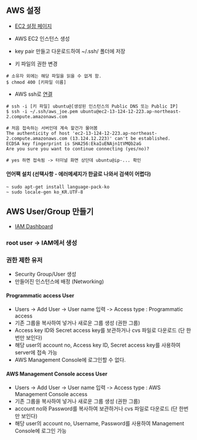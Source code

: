 ## AWS 설정

- [EC2 설정 페이지](https://ap-northeast-2.console.aws.amazon.com/ec2/v2/home?region=ap-northeast-2#)

- AWS EC2 인스턴스 생성

- key pair 만들고 다운로드하여 ~/.ssh/ 폴더에 저장

- 키 파일의 권한 변경

```
# 소유자 외에는 해당 파일을 읽을 수 없게 함.
$ chmod 400 [키파일 이름]
```

- AWS ssh로 [연결](http://docs.aws.amazon.com/ko_kr/AWSEC2/latest/UserGuide/AccessingInstancesLinux.html)

```
# ssh -i [키 파일] ubuntu@[생성된 인스턴스의 Public DNS 또는 Public IP]
$ ssh -i ~/.ssh/aws_joe.pem ubuntu@ec2-13-124-12-223.ap-northeast-2.compute.amazonaws.com

# 처음 접속하는 서버인데 계속 할건가 물어봄
The authenticity of host 'ec2-13-124-12-223.ap-northeast-2.compute.amazonaws.com (13.124.12.223)' can't be established.
ECDSA key fingerprint is SHA256:EkaIuENAjn1tVMQb2aG
Are you sure you want to continue connecting (yes/no)?

# yes 하면 접속됨 -> 터미널 화면 상단데 ubuntu@ip-... 확인
```

#### 언어팩 설치 (선택사항 - 에러메세지가 한글로 나와서 검색이 어렵다)

```
~ sudo apt-get install language-pack-ko
~ sudo locale-gen ko_KR.UTF-8
```

## AWS User/Group 만들기

- [IAM Dashboard](https://console.aws.amazon.com/iam/home?region=ap-northeast-2#/home)

### root user -> IAM에서 생성

### 권한 제한 유저 

- Security Group/User 생성
- 만들어진 인스턴스에 배정 (Networking)

#### Programmatic access User

- Users -> Add User -> User name 입력 -> Access type : Programmatic access 
- 기존 그룹을 복사하여 넣거나 새로운 그룹 생성 (권한 그룹)
- Access key ID와 Secret access key를 보관하거나 cvs 파일로 다운로드 (단 한번만 보인다)
- 해당 user의 account no, Access key ID, Secret access key를 사용하여 server에 접속 가능
- AWS Management Console에 로그인할 수 없다.

#### AWS Management Console access User

- Users -> Add User -> User name 입력 -> Access type : AWS Management Console access 
- 기존 그룹을 복사하여 넣거나 새로운 그룹 생성 (권한 그룹)
- account no와 Password를 복사하여 보관하거나 cvs 파일로 다운로드 (단 한번만 보인다)
- 해당 user의 account no, Username, Password를 사용하여 Management Console에 로그인 가능


